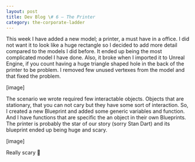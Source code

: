 ```yaml
---
layout: post
title: Dev Blog \# 6 – The Printer
category: the-corporate-ladder
---
```


This week I have added a new model; a printer, a must have in a office. I did not want it to look like a huge rectangle so I decided to add more detail compared to the models I did before. It ended up being the most complicated model I have done. Also, it broke when I imported it to Unreal Engine, if you count having a huge triangle shaped hole in the back of the printer to be problem. I removed few unused vertexes from the model and that fixed the problem.

[image]

The scenario we wrote required few interactable objects. Objects that are stationary, that you can not cary but they have some sort of interaction. So, I created a new Blueprint and added some generic variables and function. And I have functions that are specific the an object in their own Blueprints. The printer is probably the star of our story (sorry Stan Dart) and its blueprint ended up being huge and scary.

[image]

Really scary 🙂

